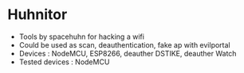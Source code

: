 # Huhnitor
* Tools by spacehuhn for hacking a wifi
* Could be used as scan, deauthentication, fake ap with evilportal
* Devices : NodeMCU, ESP8266, deauther DSTIKE, deauther Watch
* Tested devices : NodeMCU
  

